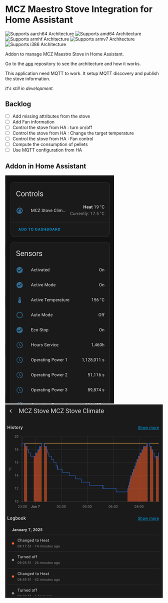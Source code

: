 # MCZ Maestro Stove Integration for Home Assistant

![Supports aarch64 Architecture][aarch64-shield]
![Supports amd64 Architecture][amd64-shield]
![Supports armhf Architecture][armhf-shield]
![Supports armv7 Architecture][armv7-shield]
![Supports i386 Architecture][i386-shield]

[aarch64-shield]: https://img.shields.io/badge/aarch64-yes-green.svg

[amd64-shield]: https://img.shields.io/badge/amd64-yes-green.svg

[armhf-shield]: https://img.shields.io/badge/armhf-no-red.svg

[armv7-shield]: https://img.shields.io/badge/armv7-yes-green.svg

[i386-shield]: https://img.shields.io/badge/i386-no-red.svg

Addon to manage MCZ Maestro Stove in Home Assistant.

Go to the [app](../app) repository to see the architecture and how it works.

This application need MQTT to work. It setup MQTT discovery and publish the stove information.

_It's still in development._

## Backlog

- [ ] Add missing attributes from the stove
- [ ] Add Fan information
- [ ] Control the stove from HA : turn on/off
- [ ] Control the stove from HA : Change the target temperature
- [ ] Control the stove from HA : Fan control
- [ ] Compute the consumption of pellets
- [ ] Use MQTT configuration from HA

## Addon in Home Assistant

![MCZ Maestro Stove Integration](./docs/stove-data-ha.png)
![MCZ Maestro Stove Integration](./docs/stove-climate.png)

